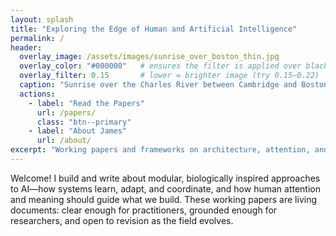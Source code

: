 ```yaml
---
layout: splash
title: "Exploring the Edge of Human and Artificial Intelligence"
permalink: /
header:
  overlay_image: /assets/images/sunrise_over_boston_thin.jpg
  overlay_color: "#000000"   # ensures the filter is applied over black, not theme default
  overlay_filter: 0.15       # lower = brighter image (try 0.15–0.22)
  caption: "Sunrise over the Charles River between Cambridge and Boston"
  actions:
    - label: "Read the Papers"
      url: /papers/
      class: "btn--primary"
    - label: "About James"
      url: /about/
excerpt: "Working papers and frameworks on architecture, attention, and the pursuit of wisdom in machine intelligence."
---
```


<style>
/* Keep your shallower hero as before */
.page__hero--overlay {
  min-height: 40vh !important;
  height: auto !important;
  background-position: center 35% !important;
  background-size: cover !important;
  padding-top: 1.75rem !important;
  padding-bottom: 0rem !important;
}

/* 🎯 Move the subtitle down relative to the title */
.page__hero--overlay .page__lead {
  margin-top: 16rem !important;      /* increase to push subtitle lower */
  margin-bottom: 0rem !important;   /* adds some space before buttons */
}

/* 🎯 Move the Read the Papers / About James buttons down as a group */
.page__hero--overlay .page__actions {
  margin-top: 0rem !important;    /* increase if you want more separation */
}

/* Ensure the buttons stay vertically inside the hero */
.page__hero--overlay .page__actions .btn {
  position: relative !important;
  top: 0 !important;
}

/* ✅ Tablet & Mobile overrides */
@media (max-width: 992px) {
  .page__hero--overlay {
    min-height: 55vh !important;              /* a bit taller for mobile */
    background-position: center 40% !important;
    padding-top: 0.5rem !important;           /* small breathing space above */
    padding-bottom: 2rem !important;
  }
  .page__hero--overlay .page__lead {
    margin-top: 2.75rem !important;           /* maintain visible gap under title */
    margin-bottom: 1.75rem !important;
  }
  .page__hero--overlay .page__actions {
    margin-top: 2.25rem !important;           /* keep buttons separated */
  }
}

/* ✅ Very small screens (e.g., phones <600px) */
@media (max-width: 600px) {
  .page__hero--overlay {
    min-height: 60vh !important;              /* ensure room for all text */
    background-position: center 45% !important;
  }
  .page__hero--overlay .page__lead {
    margin-top: 2.5rem !important;
  }
}
</style>

Welcome! I build and write about modular, biologically inspired approaches to AI—how systems learn, adapt, and coordinate, and how human attention and meaning should guide what we build. These working papers are living documents: clear enough for practitioners, grounded enough for researchers, and open to revision as the field evolves.
